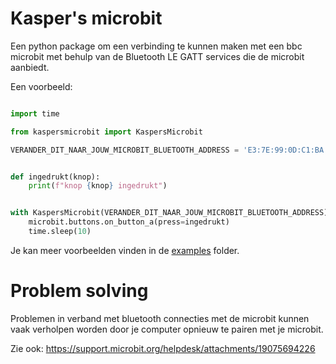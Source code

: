 # Kasper's microbit

Een python package om een verbinding te kunnen maken met een bbc microbit met behulp van de Bluetooth LE GATT services 
die de microbit aanbiedt.

Een voorbeeld:
```python

import time

from kaspersmicrobit import KaspersMicrobit

VERANDER_DIT_NAAR_JOUW_MICROBIT_BLUETOOTH_ADDRESS = 'E3:7E:99:0D:C1:BA'


def ingedrukt(knop):
    print(f"knop {knop} ingedrukt")


with KaspersMicrobit(VERANDER_DIT_NAAR_JOUW_MICROBIT_BLUETOOTH_ADDRESS) as microbit:
    microbit.buttons.on_button_a(press=ingedrukt)
    time.sleep(10)

```

Je kan meer voorbeelden vinden in de [examples](https://github.com/janickr/kaspersmicrobit/tree/main/examples)  folder.


# Problem solving
Problemen in verband met bluetooth connecties met de microbit kunnen vaak verholpen worden door je computer
opnieuw te pairen met je microbit.

Zie ook: https://support.microbit.org/helpdesk/attachments/19075694226